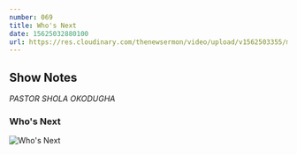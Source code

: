 ```yaml
---
number: 069
title: Who's Next
date: 15625032880100
url: https://res.cloudinary.com/thenewsermon/video/upload/v1562503355/messages/Who_s_Next_Pastor_Shola_Okodugha.mp3
---
```


## Show Notes
_PASTOR SHOLA OKODUGHA_

### Who's Next

![Who's Next](https://res.cloudinary.com/thenewsermon/image/upload/v1562503120/sermon%20display%20pictures/Who_s_Next_July_7th_2019_dp.jpg)
